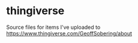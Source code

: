 # thingiverse
Source files for items I've uploaded to https://www.thingiverse.com/GeoffSobering/about
